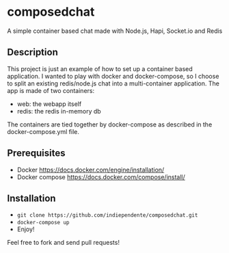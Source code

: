 # composedchat
A simple container based chat made with Node.js, Hapi, Socket.io and Redis

## Description
This project is just an example of how to set up a container based application.
I wanted to play with docker and docker-compose, so I choose to split an existing redis/node.js chat into a multi-container application.
The app is made of two containers:
 - web: the webapp itself
 - redis: the redis in-memory db

The containers are tied together by docker-compose as described in the docker-compose.yml file.

## Prerequisites
 - Docker https://docs.docker.com/engine/installation/
 - Docker compose https://docs.docker.com/compose/install/

## Installation
 - `git clone https://github.com/indiependente/composedchat.git`
 - `docker-compose up`
 - Enjoy!

Feel free to fork and send pull requests!
